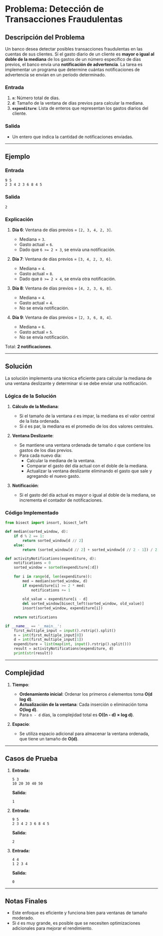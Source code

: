 # Problema: Detección de Transacciones Fraudulentas

## Descripción del Problema

Un banco desea detectar posibles transacciones fraudulentas en las cuentas de sus clientes. Si el gasto diario de un cliente es **mayor o igual al doble de la mediana** de los gastos de un número específico de días previos, el banco envía una **notificación de advertencia**. La tarea es implementar un programa que determine cuántas notificaciones de advertencia se envían en un período determinado.

### Entrada

1. **`n`**: Número total de días.
2. **`d`**: Tamaño de la ventana de días previos para calcular la mediana.
3. **`expenditure`**: Lista de enteros que representan los gastos diarios del cliente.

### Salida

- Un entero que indica la cantidad de notificaciones enviadas.

---

## Ejemplo

### Entrada
```
9 5
2 3 4 2 3 6 8 4 5
```

### Salida
```
2
```

### Explicación

1. **Día 6**: Ventana de días previos = `[2, 3, 4, 2, 3]`.  
   - Mediana = `3`.  
   - Gasto actual = `6`.  
   - Dado que `6 >= 2 × 3`, se envía una notificación.

2. **Día 7**: Ventana de días previos = `[3, 4, 2, 3, 6]`.  
   - Mediana = `4`.  
   - Gasto actual = `8`.  
   - Dado que `8 >= 2 × 4`, se envía otra notificación.

3. **Día 8**: Ventana de días previos = `[4, 2, 3, 6, 8]`.  
   - Mediana = `4`.  
   - Gasto actual = `4`.  
   - No se envía notificación.

4. **Día 9**: Ventana de días previos = `[2, 3, 6, 8, 4]`.  
   - Mediana = `6`.  
   - Gasto actual = `5`.  
   - No se envía notificación.

Total: **2 notificaciones**.

---

## Solución

La solución implementa una técnica eficiente para calcular la mediana de una ventana deslizante y determinar si se debe enviar una notificación.

### Lógica de la Solución

1. **Cálculo de la Mediana**:
   - Si el tamaño de la ventana `d` es impar, la mediana es el valor central de la lista ordenada.
   - Si `d` es par, la mediana es el promedio de los dos valores centrales.

2. **Ventana Deslizante**:
   - Se mantiene una ventana ordenada de tamaño `d` que contiene los gastos de los días previos.
   - Para cada nuevo día:
     - Calcular la mediana de la ventana.
     - Comparar el gasto del día actual con el doble de la mediana.
     - Actualizar la ventana deslizante eliminando el gasto que sale y agregando el nuevo gasto.

3. **Notificación**:
   - Si el gasto del día actual es mayor o igual al doble de la mediana, se incrementa el contador de notificaciones.

### Código Implementado

```python
from bisect import insort, bisect_left

def median(sorted_window, d):
    if d % 2 == 1:
        return sorted_window[d // 2]
    else:
        return (sorted_window[d // 2] + sorted_window[d // 2 - 1]) / 2

def activityNotifications(expenditure, d):
    notifications = 0
    sorted_window = sorted(expenditure[:d])
    
    for i in range(d, len(expenditure)):
        med = median(sorted_window, d)
        if expenditure[i] >= 2 * med:
            notifications += 1
        
        old_value = expenditure[i - d]
        del sorted_window[bisect_left(sorted_window, old_value)]
        insort(sorted_window, expenditure[i])
        
    return notifications

if __name__ == '__main__':
    first_multiple_input = input().rstrip().split()
    n = int(first_multiple_input[0])
    d = int(first_multiple_input[1])
    expenditure = list(map(int, input().rstrip().split()))
    result = activityNotifications(expenditure, d)
    print(str(result))
```

---

## Complejidad

1. **Tiempo**:
   - **Ordenamiento inicial**: Ordenar los primeros `d` elementos toma **O(d log d)**.
   - **Actualización de la ventana**: Cada inserción o eliminación toma **O(log d)**.
   - Para `n - d` días, la complejidad total es **O((n - d) × log d)**.

2. **Espacio**:
   - Se utiliza espacio adicional para almacenar la ventana ordenada, que tiene un tamaño de **O(d)**.

---

## Casos de Prueba

1. **Entrada:**
   ```
   5 3
   10 20 30 40 50
   ```
   **Salida:**
   ```
   1
   ```

2. **Entrada:**
   ```
   9 5
   2 3 4 2 3 6 8 4 5
   ```
   **Salida:**
   ```
   2
   ```

3. **Entrada:**
   ```
   4 4
   1 2 3 4
   ```
   **Salida:**
   ```
   0
   ```

---

## Notas Finales

- Este enfoque es eficiente y funciona bien para ventanas de tamaño moderado.
- Si `d` es muy grande, es posible que se necesiten optimizaciones adicionales para mejorar el rendimiento.
